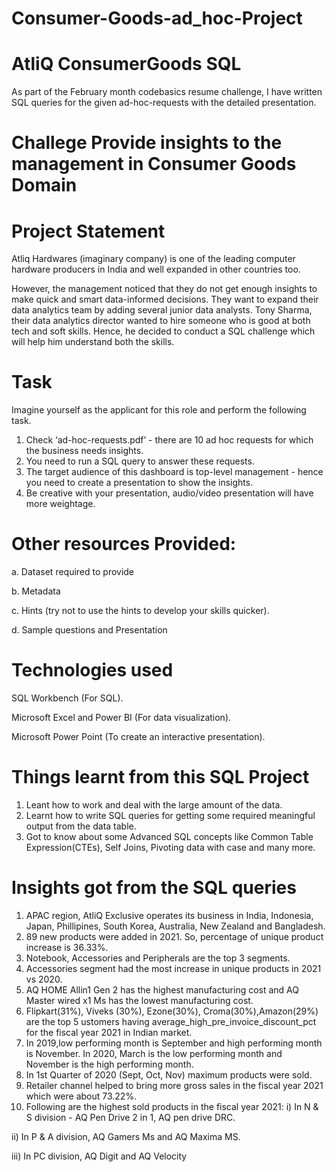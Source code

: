 # Consumer-Goods-ad_hoc-Project

# AtliQ ConsumerGoods SQL
 As part of the February month codebasics resume challenge, I have written SQL queries for the given ad-hoc-requests with the detailed presentation.

# Challege Provide insights to the management in Consumer Goods Domain

# Project Statement

Atliq Hardwares (imaginary company) is one of the leading computer hardware producers in India and well expanded in other countries too.

However, the management noticed that they do not get enough insights to make quick and smart data-informed decisions. They want to expand their data analytics team by adding several junior data analysts. Tony Sharma, their data analytics director wanted to hire someone who is good at both tech and soft skills. Hence, he decided to conduct a SQL challenge which will help him understand both the skills.

# Task

Imagine yourself as the applicant for this role and perform the following task.

1. Check ‘ad-hoc-requests.pdf’ - there are 10 ad hoc requests for which the business needs insights.
2. You need to run a SQL query to answer these requests.
3. The target audience of this dashboard is top-level management - hence you need to create a presentation to show the insights.
4. Be creative with your presentation, audio/video presentation will have more weightage.

# Other resources Provided:

a. Dataset required to provide

b. Metadata 

c. Hints (try not to use the hints to develop your skills quicker).

d. Sample questions and Presentation

# Technologies used 

SQL Workbench (For SQL).

Microsoft Excel and Power BI (For data visualization).

Microsoft Power Point (To create an interactive presentation).

# Things learnt from this SQL Project

1. Leant how to work and deal with the large amount of the data.
2. Learnt how to write SQL queries for getting some required meaningful output from the data table.
3. Got to know about some Advanced SQL concepts like Common Table Expression(CTEs), Self Joins, Pivoting data with case and many more.

# Insights got from the SQL queries 

1. APAC region, AtliQ Exclusive operates its business in India, Indonesia, Japan, Phillipines, South Korea, Australia, New Zealand and Bangladesh.
2. 89 new products were added in 2021. So, percentage of unique product increase is 36.33%.
3. Notebook, Accessories and Peripherals are the top 3 segments. 
4. Accessories segment had the most increase in unique products in 2021 vs 2020. 
5. AQ HOME Allin1 Gen 2 has the highest manufacturing cost and AQ Master wired x1 Ms has the lowest manufacturing cost. 
6. Flipkart(31%), Viveks (30%), Ezone(30%), Croma(30%),Amazon(29%) are the top 5 ustomers having average_high_pre_invoice_discount_pct for the fiscal year 2021 in Indian market.
7. In 2019,low performing month is September and high performing month is November. In 2020, March is the low performing month and November is the high performing month.
8. In 1st Quarter of 2020 (Sept, Oct, Nov) maximum products were sold. 
9. Retailer channel helped to bring more gross sales in the fiscal year 2021 which were about 73.22%. 
10. Following are the highest sold products in the fiscal year 2021: 
i) In N & S division - AQ Pen Drive 2 in 1, AQ pen drive DRC. 

ii) In P & A division, AQ Gamers Ms and AQ Maxima MS. 

iii) In PC division, AQ Digit and AQ Velocity



